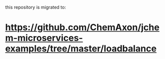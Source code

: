 this repository is migrated to: 

# https://github.com/ChemAxon/jchem-microservices-examples/tree/master/loadbalance